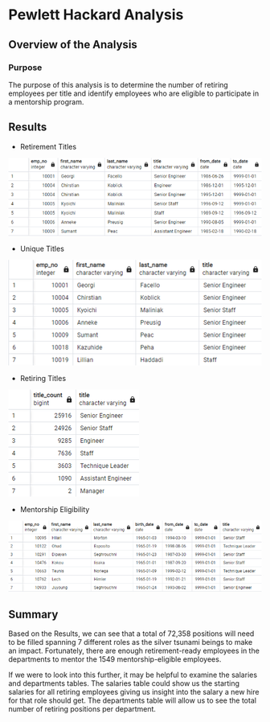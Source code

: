 



# Pewlett Hackard Analysis

  

## Overview of the Analysis

  

### Purpose
The purpose of this analysis is to determine the number of retiring employees per title and identify employees who are eligible to participate in a mentorship program.

  

## Results

 - Retirement Titles
 
 ![retirement_titles](Data/retirement_titles.png)
 - Unique Titles
 
  ![unique_titles](Data/unique_titles.png)
 - Retiring Titles

  ![retiring_titles](Data/retiring_titles.png)
 - Mentorship Eligibility
 
 ![mentorship_eligibility](Data/mentorship_eligibility.png)

## Summary
Based on the Results, we can see that a total of 72,358 positions will need to be filled spanning 7 different roles as the silver tsunami beings to make an  impact. Fortunately, there are enough retirement-ready employees in the departments to mentor the 1549 mentorship-eligible employees.

If we were to look into this further, it may be helpful to examine the salaries and departments tables. The salaries table could show us the starting salaries for all retiring employees giving us insight into the salary a new hire for that role should get. The departments table will allow us to see the total number of retiring positions per department.
